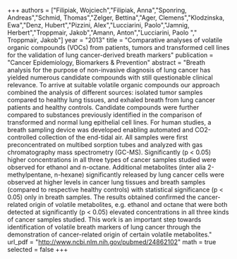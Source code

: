 
+++
authors = ["Filipiak, Wojciech","Filipiak, Anna","Sponring, Andreas","Schmid, Thomas","Zelger, Bettina","Ager, Clemens","Klodzinska, Ewa","Denz, Hubert","Pizzini, Alex","Lucciarini, Paolo","Jamnig, Herbert","Troppmair, Jakob","Amann, Anton","Lucciarini, Paolo "," Troppmair, Jakob"]
year = "2013"
title = "Comparative analyses of volatile organic compounds (VOCs) from patients, tumors and transformed cell lines for the validation of lung cancer-derived breath markers"
publication = "Cancer Epidemiology, Biomarkers & Prevention"
abstract = "Breath analysis for the purpose of non-invasive diagnosis of lung cancer has yielded numerous candidate compounds with still questionable clinical relevance. To arrive at suitable volatile organic compounds our approach combined the analysis of different sources: isolated tumor samples compared to healthy lung tissues, and exhaled breath from lung cancer patients and healthy controls. Candidate compounds were further compared to substances previously identified in the comparison of transformed and normal lung epithelial cell lines. For human studies, a breath sampling device was developed enabling automated and CO2-controlled collection of the end-tidal air. All samples were first preconcentrated on multibed sorption tubes and analyzed with gas chromatography mass spectrometry (GC-MS). Significantly (p < 0.05) higher concentrations in all three types of cancer samples studied were observed for ethanol and n-octane. Additional metabolites (inter alia 2-methylpentane, n-hexane) significantly released by lung cancer cells were observed at higher levels in cancer lung tissues and breath samples (compared to respective healthy controls) with statistical significance (p < 0.05) only in breath samples. The results obtained confirmed the cancer-related origin of volatile metabolites, e.g. ethanol and octane that were both detected at significantly (p < 0.05) elevated concentrations in all three kinds of cancer samples studied. This work is an important step towards identification of volatile breath markers of lung cancer through the demonstration of cancer-related origin of certain volatile metabolites."
url_pdf = "http://www.ncbi.nlm.nih.gov/pubmed/24862102"
math = true
selected = false
+++
